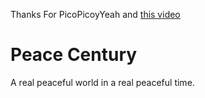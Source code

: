 Thanks For PicoPicoyYeah and [this video](https://www.bilibili.com/video/BV1zQ4y1X7tn)

# Peace Century

A real peaceful world in a real peaceful time.